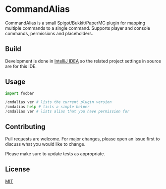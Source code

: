 # CommandAlias

CommandAlias is a small Spigot/Bukkit/PaperMC plugin for mapping multiple commands to a single command. Supports player and console commands, permissions and placeholders.

## Build

Development is done in [IntelliJ IDEA](https://www.jetbrains.com/idea/) so the related project settings in source are for this IDE.

## Usage

```python
import foobar

/cmdalias ver # lists the current plugin version
/cmdalias help # lists a simple helper
/cmdalias ver # lists alias that you have permission for
```

## Contributing
Pull requests are welcome. For major changes, please open an issue first to discuss what you would like to change.

Please make sure to update tests as appropriate.

## License
[MIT](https://choosealicense.com/licenses/mit/)